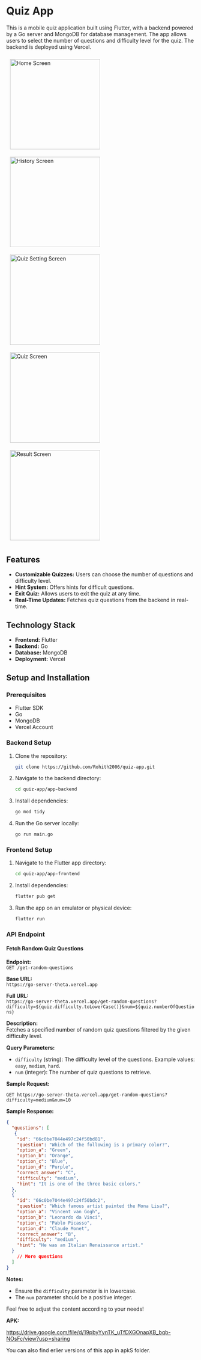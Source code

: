 # Quiz App

This is a mobile quiz application built using Flutter, with a backend powered by a Go server and MongoDB for database management. The app allows users to select the number of questions and difficulty level for the quiz. The backend is deployed using Vercel.

<img src="assets/homeScreen.jpeg" alt="Home Screen" width="240" style="margin: 10px;">

<img src="assets/historyScreen.jpeg" alt="History Screen" width="240" style="margin: 10px;">

<img src="assets/quizSettingScreen.jpeg" alt="Quiz Setting Screen" width="240" style="margin: 10px;">

<img src="assets/quizScreen.jpeg" alt="Quiz Screen" width="240" style="margin: 10px;">

<img src="assets/resultScreen.jpeg" alt="Result Screen" width="240" style="margin: 10px;">



## Features

- **Customizable Quizzes:** Users can choose the number of questions and difficulty level.
- **Hint System:** Offers hints for difficult questions.
- **Exit Quiz:** Allows users to exit the quiz at any time.
- **Real-Time Updates:** Fetches quiz questions from the backend in real-time.

## Technology Stack

- **Frontend:** Flutter
- **Backend:** Go
- **Database:** MongoDB
- **Deployment:** Vercel

## Setup and Installation

### Prerequisites

- Flutter SDK
- Go
- MongoDB
- Vercel Account

### Backend Setup

1. Clone the repository:
   ```bash
   git clone https://github.com/Rohith2006/quiz-app.git
   ```
2. Navigate to the backend directory:
   ```bash
   cd quiz-app/app-backend
   ```
3. Install dependencies:
   ```bash
   go mod tidy
   ```
4. Run the Go server locally:
   ```bash
   go run main.go
   ```

### Frontend Setup

1. Navigate to the Flutter app directory:
   ```bash
   cd quiz-app/app-frontend
   ```
2. Install dependencies:
   ```bash
   flutter pub get
   ```
3. Run the app on an emulator or physical device:
   ```bash
   flutter run
   ```

### API Endpoint

#### Fetch Random Quiz Questions

**Endpoint:**  
`GET /get-random-questions`

**Base URL:**  
`https://go-server-theta.vercel.app`

**Full URL:**  
`https://go-server-theta.vercel.app/get-random-questions?difficulty=${quiz.difficulty.toLowerCase()}&num=${quiz.numberOfQuestions}`

**Description:**  
Fetches a specified number of random quiz questions filtered by the given difficulty level.

**Query Parameters:**

- `difficulty` (string): The difficulty level of the questions. Example values: `easy`, `medium`, `hard`.
- `num` (integer): The number of quiz questions to retrieve.

**Sample Request:**

```http
GET https://go-server-theta.vercel.app/get-random-questions?difficulty=medium&num=10
```

**Sample Response:**

```json
{
  "questions": [
   {
    "id": "66c0be7044e497c24f50bd81",
    "question": "Which of the following is a primary color?",
    "option_a": "Green",
    "option_b": "Orange",
    "option_c": "Blue",
    "option_d": "Purple",
    "correct_answer": "C",
    "difficulty": "medium",
    "hint": "It is one of the three basic colors."
  },
  {
    "id": "66c0be7044e497c24f50bdc2",
    "question": "Which famous artist painted the Mona Lisa?",
    "option_a": "Vincent van Gogh",
    "option_b": "Leonardo da Vinci",
    "option_c": "Pablo Picasso",
    "option_d": "Claude Monet",
    "correct_answer": "B",
    "difficulty": "medium",
    "hint": "He was an Italian Renaissance artist."
  }
    // More questions
  ]
}
```

**Notes:**

- Ensure the `difficulty` parameter is in lowercase.
- The `num` parameter should be a positive integer.

Feel free to adjust the content according to your needs!

**APK:**

https://drive.google.com/file/d/19pbyYynTK_uTfDXGOnapXB_bqb-NOsFc/view?usp=sharing

You can also find erlier versions of this app in apkS folder.

